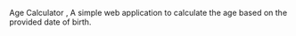 Age Calculator , A simple web application to calculate the age based on the provided date of birth.
